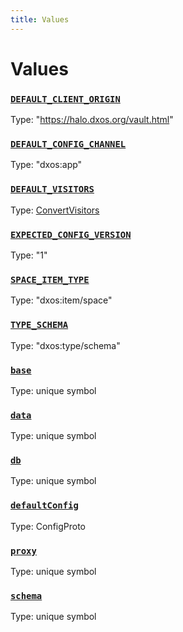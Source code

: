 ```yaml
---
title: Values
---
```

# Values 

### [`DEFAULT_CLIENT_ORIGIN`](https://github.com/dxos/dxos/blob/main/packages/sdk/client/src/packlets/client/config.ts#L10)
Type: "https://halo.dxos.org/vault.html"
### [`DEFAULT_CONFIG_CHANNEL`](https://github.com/dxos/dxos/blob/main/packages/sdk/client/src/packlets/client/config.ts#L7)
Type: "dxos:app"
### [`DEFAULT_VISITORS`]()
Type: [ConvertVisitors](/api/@dxos/client/types/ConvertVisitors)
### [`EXPECTED_CONFIG_VERSION`](https://github.com/dxos/dxos/blob/main/packages/sdk/client/src/packlets/client/config.ts#L12)
Type: "1"
### [`SPACE_ITEM_TYPE`](https://github.com/dxos/dxos/blob/main/packages/sdk/client/src/packlets/proxies/space-proxy.ts#L28)
Type: "dxos:item/space"
### [`TYPE_SCHEMA`]()
Type: "dxos:type/schema"
### [`base`]()
Type: unique symbol
### [`data`]()
Type: unique symbol
### [`db`]()
Type: unique symbol
### [`defaultConfig`](https://github.com/dxos/dxos/blob/main/packages/sdk/client/src/packlets/client/config.ts#L14)
Type: ConfigProto
### [`proxy`]()
Type: unique symbol
### [`schema`]()
Type: unique symbol
